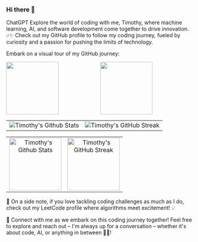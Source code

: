 ### Hi there 👋


ChatGPT
Explore the world of coding with me, Timothy, where machine learning, AI, and software development come together to drive innovation. 🎶✨ Check out my GitHub profile to follow my coding journey, fueled by curiosity and a passion for pushing the limits of technology.

Embark on a visual tour of my GitHub journey:

<table>
  <tr>
    <td><img src="https://github-readme-stats.vercel.app/api?username=timothy-geiger&show_icons=true&theme=tokyonight&hide_border=true" alt="Timothy's Github Stats"></td>
    <td><img src="https://github-readme-streak-stats.herokuapp.com/?user=timothy-geiger&theme=tokyonight&hide_border=true" alt="Timothy's GitHub Streak"></td>
  </tr>
</div>

<div style="width: 100%;">
    <div style="width: 50%; float: left;">
        <img height="140em" src="https://github-readme-stats.vercel.app/api?username=timothy-geiger&show_icons=true&theme=tokyonight&hide_border=true" align="center"/>
    </div>
    <div style="width: 50%; float: left;">
        <img height="140em" src="https://github-readme-streak-stats.herokuapp.com/?user=timothy-geiger&theme=tokyonight&hide_border=true" align="center"/>
    </div>
    <div style="clear: both;"></div>
</div>

<table>
  <tr>
    <td align="center"><img height="140em" src="https://github-readme-stats.vercel.app/api?username=timothy-geiger&show_icons=true&theme=tokyonight&hide_border=true" alt="Timothy's Github Stats"></td>
    <td align="center"><img height="140em" src="https://github-readme-streak-stats.herokuapp.com/?user=timothy-geiger&theme=tokyonight&hide_border=true" alt="Timothy's GitHub Streak"></td>
  </tr>
</table>







🌟 On a side note, if you love tackling coding challenges as much as I do, check out my LeetCode profile where algorithms meet excitement! 💡


🌟 Connect with me as we embark on this coding journey together! Feel free to explore and reach out – I'm always up for a conversation – whether it's about code, AI, or anything in between 🚀✨!  